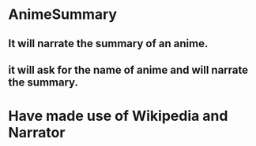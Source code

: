 # AnimeSummary

## It will narrate the summary of an anime.
## it will ask for the name of anime and will narrate the summary.
# Have made use of Wikipedia and Narrator
